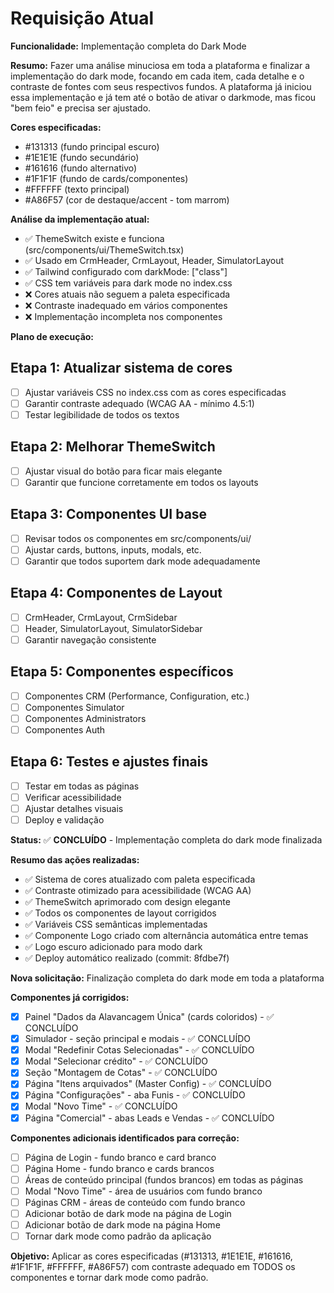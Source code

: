 # Requisição Atual

**Funcionalidade:** Implementação completa do Dark Mode

**Resumo:**
Fazer uma análise minuciosa em toda a plataforma e finalizar a implementação do dark mode, focando em cada item, cada detalhe e o contraste de fontes com seus respectivos fundos. A plataforma já iniciou essa implementação e já tem até o botão de ativar o darkmode, mas ficou "bem feio" e precisa ser ajustado.

**Cores especificadas:**
- #131313 (fundo principal escuro)
- #1E1E1E (fundo secundário)
- #161616 (fundo alternativo)
- #1F1F1F (fundo de cards/componentes)
- #FFFFFF (texto principal)
- #A86F57 (cor de destaque/accent - tom marrom)

**Análise da implementação atual:**
- ✅ ThemeSwitch existe e funciona (src/components/ui/ThemeSwitch.tsx)
- ✅ Usado em CrmHeader, CrmLayout, Header, SimulatorLayout
- ✅ Tailwind configurado com darkMode: ["class"]
- ✅ CSS tem variáveis para dark mode no index.css
- ❌ Cores atuais não seguem a paleta especificada
- ❌ Contraste inadequado em vários componentes
- ❌ Implementação incompleta nos componentes

**Plano de execução:**

## Etapa 1: Atualizar sistema de cores
- [ ] Ajustar variáveis CSS no index.css com as cores especificadas
- [ ] Garantir contraste adequado (WCAG AA - mínimo 4.5:1)
- [ ] Testar legibilidade de todos os textos

## Etapa 2: Melhorar ThemeSwitch
- [ ] Ajustar visual do botão para ficar mais elegante
- [ ] Garantir que funcione corretamente em todos os layouts

## Etapa 3: Componentes UI base
- [ ] Revisar todos os componentes em src/components/ui/
- [ ] Ajustar cards, buttons, inputs, modals, etc.
- [ ] Garantir que todos suportem dark mode adequadamente

## Etapa 4: Componentes de Layout
- [ ] CrmHeader, CrmLayout, CrmSidebar
- [ ] Header, SimulatorLayout, SimulatorSidebar
- [ ] Garantir navegação consistente

## Etapa 5: Componentes específicos
- [ ] Componentes CRM (Performance, Configuration, etc.)
- [ ] Componentes Simulator
- [ ] Componentes Administrators
- [ ] Componentes Auth

## Etapa 6: Testes e ajustes finais
- [ ] Testar em todas as páginas
- [ ] Verificar acessibilidade
- [ ] Ajustar detalhes visuais
- [ ] Deploy e validação

**Status:**
✅ **CONCLUÍDO** - Implementação completa do dark mode finalizada

**Resumo das ações realizadas:**
- ✅ Sistema de cores atualizado com paleta especificada
- ✅ Contraste otimizado para acessibilidade (WCAG AA)
- ✅ ThemeSwitch aprimorado com design elegante
- ✅ Todos os componentes de layout corrigidos
- ✅ Variáveis CSS semânticas implementadas
- ✅ Componente Logo criado com alternância automática entre temas
- ✅ Logo escuro adicionado para modo dark
- ✅ Deploy automático realizado (commit: 8fdbe7f)

**Nova solicitação:** Finalização completa do dark mode em toda a plataforma

**Componentes já corrigidos:**
- [x] Painel "Dados da Alavancagem Única" (cards coloridos) - ✅ CONCLUÍDO
- [x] Simulador - seção principal e modais - ✅ CONCLUÍDO
- [x] Modal "Redefinir Cotas Selecionadas" - ✅ CONCLUÍDO
- [x] Modal "Selecionar crédito" - ✅ CONCLUÍDO
- [x] Seção "Montagem de Cotas" - ✅ CONCLUÍDO
- [x] Página "Itens arquivados" (Master Config) - ✅ CONCLUÍDO
- [x] Página "Configurações" - aba Funis - ✅ CONCLUÍDO
- [x] Modal "Novo Time" - ✅ CONCLUÍDO
- [x] Página "Comercial" - abas Leads e Vendas - ✅ CONCLUÍDO

**Componentes adicionais identificados para correção:**
- [ ] Página de Login - fundo branco e card branco
- [ ] Página Home - fundo branco e cards brancos
- [ ] Áreas de conteúdo principal (fundos brancos) em todas as páginas
- [ ] Modal "Novo Time" - área de usuários com fundo branco
- [ ] Páginas CRM - áreas de conteúdo com fundo branco
- [ ] Adicionar botão de dark mode na página de Login
- [ ] Adicionar botão de dark mode na página Home
- [ ] Tornar dark mode como padrão da aplicação

**Objetivo:** Aplicar as cores especificadas (#131313, #1E1E1E, #161616, #1F1F1F, #FFFFFF, #A86F57) com contraste adequado em TODOS os componentes e tornar dark mode como padrão.